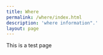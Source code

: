 ```yaml
---
title: Where
permalink: /where/index.html
description: 'where information".'
layout: page
---
```


This is a test page